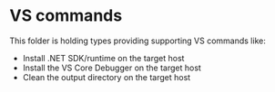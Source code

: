 ﻿# VS commands
This folder is holding types providing supporting VS commands like:
- Install .NET SDK/runtime on the target host
- Install the VS Core Debugger on the target host
- Clean the output directory on the target host